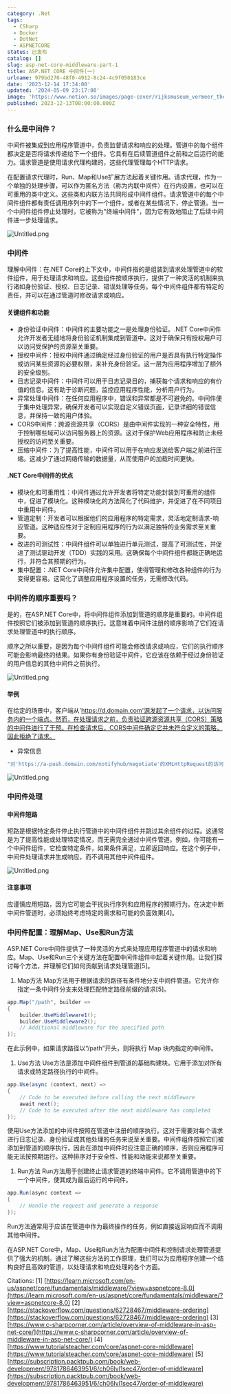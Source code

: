 ```yaml
---
category: .Net
tags:
  - CSharp
  - Docker
  - DotNet
  - ASPNETCORE
status: 已发布
catalog: []
slug: asp-net-core-middleware-part-1
title: ASP.NET CORE 中间件(一)
urlname: 979bd270-48f0-4912-8c24-4c9f050183ce
date: '2023-12-14 17:34:00'
updated: '2024-05-09 23:17:00'
image: 'https://www.notion.so/images/page-cover/rijksmuseum_vermeer_the_milkmaid.jpg'
published: 2023-12-13T08:00:00.000Z
---
```


### 什么是中间件？


中间件被集成到应用程序管道中，负责监督请求和响应的处理。管道中的每个组件都决定是否将请求传递给下一个组件。它具有在后续管道组件之前和之后运行的能力。请求管道是使用请求代理构建的，这些代理管理每个HTTP请求。


在配置请求代理时，Run、Map和Use扩展方法起着关键作用。请求代理，作为一个单独的处理步骤，可以作为匿名方法（称为内联中间件）在行内设置，也可以在可重用的类中定义。这些类和内联方法共同形成中间件组件。请求管道中的每个中间件组件都有责任调用序列中的下一个组件，或者在某些情况下，停止管道。当一个中间件组件停止处理时，它被称为"终端中间件"，因为它有效地阻止了后续中间件进一步处理请求。


![Untitled.png](https://prod-files-secure.s3.us-west-2.amazonaws.com/5d24fe63-e567-4804-86f9-9fdc62e13082/da807807-d02d-4fa1-86b6-db45e4678714/Untitled.png?X-Amz-Algorithm=AWS4-HMAC-SHA256&X-Amz-Content-Sha256=UNSIGNED-PAYLOAD&X-Amz-Credential=ASIAZI2LB4663UMS5QTN%2F20250405%2Fus-west-2%2Fs3%2Faws4_request&X-Amz-Date=20250405T053851Z&X-Amz-Expires=3600&X-Amz-Security-Token=IQoJb3JpZ2luX2VjEK3%2F%2F%2F%2F%2F%2F%2F%2F%2F%2FwEaCXVzLXdlc3QtMiJHMEUCIEk%2Ba673eWvXKGzC7%2F1iycnEDnvEUfKDWW4xkW1UUG2fAiEAqZjhWhCRChwViqP2bH9Hms0CExqdhP360SDDT6AMjfEq%2FwMIJhAAGgw2Mzc0MjMxODM4MDUiDA0MDPukN1XChlXUFircAwKibCpevdhwvs5c4MEglt0nxg6I9euLeSVdYyAFCcxfsBP2uHddGHmaWOIjhpF2mPq3U8NWbNfM0ynZspNt%2B8mhQPcoaPKPpseUXPWbxcuYl0uyN%2F%2FDg0NQUkV%2BohLOiaXy%2FwzJ0mKZU%2Bn8qcMRAQd5VhMYpzk5P%2BrEzPAolKUqGl6vaFHKoW0O5avnNiJ7xQp9Dy2S2p727HhxNa34HCgRPG4wJ3hIz5hhkLQDysJvn1r9U%2B7s%2Fqc7rnAinUWBchJ4yKulBgMADocEnNN5RitmW9tnTIQaY3Sh5gFTgCiUhpaAqvC8EAaWUOPAual4T3aD%2BoYZTHiG83GYTn4NPIwUdejfe6KH3NaDnp%2FAodxSpwbAWDuxYmXEZZlrjE%2FwsKWzC7u%2FXt2h3pPFheVSCXQXyCkJBCyEvTAnwOgE3rx1vCh69Wej32uY5fV0RpLhOWeUVXiFn3cjc2kcFqS5VPkA229cUPBUk%2FDqqU7gwkEJ6eVfdJHnZ7Nl8WYHoa8nppOltbAaXf38z%2F02NI%2FmjEeMoPKpUVeSQL29VjHj4pUs83WkCVKeyC1dtDFfak7Du9Qc%2BomZJzJ%2BH%2B9fI0vvnoffrteZZpww6Z5QALfSwi6SAe7ogPKK%2BEs3VlS%2BMIDuwr8GOqUBR8zSS%2B5ptUXACEVAbS5Rtec%2FMj%2BW6W2hffhVc1utB7Yx6El1WPPk9bE1ll61mjwU6EZJlzm71wl7b01JBEIOmAava9XU0665Cv8NKF49XtkPgMkIbHWV4UnrBQOa5MPHgJ6tKIKWY1IQJ%2BD1x3yjLdHM4VE%2BeW1P2AhtwYaxT43UgdKY%2BX54hnXxO35zUUwtfENsImzwMj%2FZUfXBo0PMz%2FeOCGb7&X-Amz-Signature=869fdbb6d1f775dbcae37f4f05b7c997e026c0ec552232625912e3d9af068442&X-Amz-SignedHeaders=host&x-id=GetObject)


### 中间件


理解中间件：在.NET Core的上下文中，中间件指的是组装到请求处理管道中的软件组件，用于处理请求和响应。这些组件按顺序执行，提供了一种灵活的机制来执行诸如身份验证、授权、日志记录、错误处理等任务。每个中间件组件都有特定的责任，并可以在通过管道时修改请求或响应。


#### 关键组件和功能

- 身份验证中间件：中间件的主要功能之一是处理身份验证。.NET Core中间件允许开发者无缝地将身份验证机制集成到管道中。这对于确保只有授权用户可以访问受保护的资源至关重要。
- 授权中间件：授权中间件通过确定经过身份验证的用户是否具有执行特定操作或访问某些资源的必要权限，来补充身份验证。这一层为应用程序增加了额外的安全级别。
- 日志记录中间件：中间件可以用于日志记录目的，捕获每个请求和响应的有价值的信息。这有助于诊断问题，监控应用程序性能，分析用户行为。
- 异常处理中间件：在任何应用程序中，错误和异常都是不可避免的。中间件便于集中处理异常，确保开发者可以实现自定义错误页面，记录详细的错误信息，并保持一致的用户体验。
- CORS中间件：跨源资源共享（CORS）是由中间件实现的一种安全特性，用于控制哪些域可以访问服务器上的资源。这对于保护Web应用程序和防止未经授权的访问至关重要。
- 压缩中间件：为了提高性能，中间件可以用于在响应发送给客户端之前进行压缩。这减少了通过网络传输的数据量，从而使用户的加载时间更快。

#### .NET Core中间件的优点

- 模块化和可重用性：中间件通过允许开发者将特定功能封装到可重用的组件中，促进了模块化。这种模块化的方法简化了代码维护，并促进了在不同项目中重用中间件。
- 管道定制：开发者可以根据他们的应用程序的特定需求，灵活地定制请求-响应管道。这种适应性对于定制应用程序的行为以满足独特的业务需求至关重要。
- 改进的可测试性：中间件组件可以单独进行单元测试，提高了可测试性，并促进了测试驱动开发（TDD）实践的采用。这确保每个中间件组件都能正确地运行，并符合其预期的行为。
- 集中配置：.NET Core中间件允许集中配置，使得管理和修改各种组件的行为变得更容易。这简化了调整应用程序设置的任务，无需修改代码。

### 中间件的顺序重要吗？


是的，在ASP.NET Core中，将中间件组件添加到管道的顺序是重要的。中间件组件按照它们被添加到管道的顺序执行。这意味着中间件注册的顺序影响了它们在请求处理管道中的执行顺序。


顺序之所以重要，是因为每个中间件组件可能会修改请求或响应，它们的执行顺序可能会影响最终的结果。如果你有身份验证中间件，它应该在依赖于经过身份验证的用户信息的其他中间件之前执行。


![Untitled.png](https://prod-files-secure.s3.us-west-2.amazonaws.com/5d24fe63-e567-4804-86f9-9fdc62e13082/24f795a2-1c5a-4a6b-a0d8-2afb160076f1/Untitled.png?X-Amz-Algorithm=AWS4-HMAC-SHA256&X-Amz-Content-Sha256=UNSIGNED-PAYLOAD&X-Amz-Credential=ASIAZI2LB4663UMS5QTN%2F20250405%2Fus-west-2%2Fs3%2Faws4_request&X-Amz-Date=20250405T053851Z&X-Amz-Expires=3600&X-Amz-Security-Token=IQoJb3JpZ2luX2VjEK3%2F%2F%2F%2F%2F%2F%2F%2F%2F%2FwEaCXVzLXdlc3QtMiJHMEUCIEk%2Ba673eWvXKGzC7%2F1iycnEDnvEUfKDWW4xkW1UUG2fAiEAqZjhWhCRChwViqP2bH9Hms0CExqdhP360SDDT6AMjfEq%2FwMIJhAAGgw2Mzc0MjMxODM4MDUiDA0MDPukN1XChlXUFircAwKibCpevdhwvs5c4MEglt0nxg6I9euLeSVdYyAFCcxfsBP2uHddGHmaWOIjhpF2mPq3U8NWbNfM0ynZspNt%2B8mhQPcoaPKPpseUXPWbxcuYl0uyN%2F%2FDg0NQUkV%2BohLOiaXy%2FwzJ0mKZU%2Bn8qcMRAQd5VhMYpzk5P%2BrEzPAolKUqGl6vaFHKoW0O5avnNiJ7xQp9Dy2S2p727HhxNa34HCgRPG4wJ3hIz5hhkLQDysJvn1r9U%2B7s%2Fqc7rnAinUWBchJ4yKulBgMADocEnNN5RitmW9tnTIQaY3Sh5gFTgCiUhpaAqvC8EAaWUOPAual4T3aD%2BoYZTHiG83GYTn4NPIwUdejfe6KH3NaDnp%2FAodxSpwbAWDuxYmXEZZlrjE%2FwsKWzC7u%2FXt2h3pPFheVSCXQXyCkJBCyEvTAnwOgE3rx1vCh69Wej32uY5fV0RpLhOWeUVXiFn3cjc2kcFqS5VPkA229cUPBUk%2FDqqU7gwkEJ6eVfdJHnZ7Nl8WYHoa8nppOltbAaXf38z%2F02NI%2FmjEeMoPKpUVeSQL29VjHj4pUs83WkCVKeyC1dtDFfak7Du9Qc%2BomZJzJ%2BH%2B9fI0vvnoffrteZZpww6Z5QALfSwi6SAe7ogPKK%2BEs3VlS%2BMIDuwr8GOqUBR8zSS%2B5ptUXACEVAbS5Rtec%2FMj%2BW6W2hffhVc1utB7Yx6El1WPPk9bE1ll61mjwU6EZJlzm71wl7b01JBEIOmAava9XU0665Cv8NKF49XtkPgMkIbHWV4UnrBQOa5MPHgJ6tKIKWY1IQJ%2BD1x3yjLdHM4VE%2BeW1P2AhtwYaxT43UgdKY%2BX54hnXxO35zUUwtfENsImzwMj%2FZUfXBo0PMz%2FeOCGb7&X-Amz-Signature=3442c3c3968afc1046db49ed9e9c5497822f240014782a05f32df808897ca606&X-Amz-SignedHeaders=host&x-id=GetObject)


#### 举例


在给定的场景中，客户端从'https://d.domain.com'源发起了一个请求，以访问服务内的一个端点。然而，在处理请求之前，负责验证跨源资源共享（CORS）策略的中间件进行了干预。在检查请求后，CORS中间件确定它并未符合定义的策略，因此拒绝了请求。

- 异常信息

```c#
"对'https://a-push.domain.com/notifyhub/negotiate'的XMLHttpRequest的访问，源自'https://d.domain.com'，已被CORS策略阻止：预检请求的响应未通过访问控制检查：请求的资源上没有'Access-Control-Allow-Origin'头。"[1][2][3]
```


![Untitled.png](https://prod-files-secure.s3.us-west-2.amazonaws.com/5d24fe63-e567-4804-86f9-9fdc62e13082/371d9517-dafe-4432-94b7-2d14d1593167/Untitled.png?X-Amz-Algorithm=AWS4-HMAC-SHA256&X-Amz-Content-Sha256=UNSIGNED-PAYLOAD&X-Amz-Credential=ASIAZI2LB4663UMS5QTN%2F20250405%2Fus-west-2%2Fs3%2Faws4_request&X-Amz-Date=20250405T053851Z&X-Amz-Expires=3600&X-Amz-Security-Token=IQoJb3JpZ2luX2VjEK3%2F%2F%2F%2F%2F%2F%2F%2F%2F%2FwEaCXVzLXdlc3QtMiJHMEUCIEk%2Ba673eWvXKGzC7%2F1iycnEDnvEUfKDWW4xkW1UUG2fAiEAqZjhWhCRChwViqP2bH9Hms0CExqdhP360SDDT6AMjfEq%2FwMIJhAAGgw2Mzc0MjMxODM4MDUiDA0MDPukN1XChlXUFircAwKibCpevdhwvs5c4MEglt0nxg6I9euLeSVdYyAFCcxfsBP2uHddGHmaWOIjhpF2mPq3U8NWbNfM0ynZspNt%2B8mhQPcoaPKPpseUXPWbxcuYl0uyN%2F%2FDg0NQUkV%2BohLOiaXy%2FwzJ0mKZU%2Bn8qcMRAQd5VhMYpzk5P%2BrEzPAolKUqGl6vaFHKoW0O5avnNiJ7xQp9Dy2S2p727HhxNa34HCgRPG4wJ3hIz5hhkLQDysJvn1r9U%2B7s%2Fqc7rnAinUWBchJ4yKulBgMADocEnNN5RitmW9tnTIQaY3Sh5gFTgCiUhpaAqvC8EAaWUOPAual4T3aD%2BoYZTHiG83GYTn4NPIwUdejfe6KH3NaDnp%2FAodxSpwbAWDuxYmXEZZlrjE%2FwsKWzC7u%2FXt2h3pPFheVSCXQXyCkJBCyEvTAnwOgE3rx1vCh69Wej32uY5fV0RpLhOWeUVXiFn3cjc2kcFqS5VPkA229cUPBUk%2FDqqU7gwkEJ6eVfdJHnZ7Nl8WYHoa8nppOltbAaXf38z%2F02NI%2FmjEeMoPKpUVeSQL29VjHj4pUs83WkCVKeyC1dtDFfak7Du9Qc%2BomZJzJ%2BH%2B9fI0vvnoffrteZZpww6Z5QALfSwi6SAe7ogPKK%2BEs3VlS%2BMIDuwr8GOqUBR8zSS%2B5ptUXACEVAbS5Rtec%2FMj%2BW6W2hffhVc1utB7Yx6El1WPPk9bE1ll61mjwU6EZJlzm71wl7b01JBEIOmAava9XU0665Cv8NKF49XtkPgMkIbHWV4UnrBQOa5MPHgJ6tKIKWY1IQJ%2BD1x3yjLdHM4VE%2BeW1P2AhtwYaxT43UgdKY%2BX54hnXxO35zUUwtfENsImzwMj%2FZUfXBo0PMz%2FeOCGb7&X-Amz-Signature=f6485b48b2032afeed418098d6f98393457bb371c5ef7dc0b737847389ae8917&X-Amz-SignedHeaders=host&x-id=GetObject)


### 中间件处理


#### 中间件短路
短路是根据特定条件停止执行管道中的中间件组件并跳过其余组件的过程。这通常是为了提高性能或处理特定情况，而无需完全通过中间件管道。例如，你可能有一个中间件组件，它检查特定条件，如果条件满足，立即返回响应。在这个例子中，中间件处理请求并生成响应，而不调用其他中间件组件。


![Untitled.png](https://prod-files-secure.s3.us-west-2.amazonaws.com/5d24fe63-e567-4804-86f9-9fdc62e13082/e8a1d943-cb51-4723-936e-23c6af2fb0f9/Untitled.png?X-Amz-Algorithm=AWS4-HMAC-SHA256&X-Amz-Content-Sha256=UNSIGNED-PAYLOAD&X-Amz-Credential=ASIAZI2LB4663UMS5QTN%2F20250405%2Fus-west-2%2Fs3%2Faws4_request&X-Amz-Date=20250405T053851Z&X-Amz-Expires=3600&X-Amz-Security-Token=IQoJb3JpZ2luX2VjEK3%2F%2F%2F%2F%2F%2F%2F%2F%2F%2FwEaCXVzLXdlc3QtMiJHMEUCIEk%2Ba673eWvXKGzC7%2F1iycnEDnvEUfKDWW4xkW1UUG2fAiEAqZjhWhCRChwViqP2bH9Hms0CExqdhP360SDDT6AMjfEq%2FwMIJhAAGgw2Mzc0MjMxODM4MDUiDA0MDPukN1XChlXUFircAwKibCpevdhwvs5c4MEglt0nxg6I9euLeSVdYyAFCcxfsBP2uHddGHmaWOIjhpF2mPq3U8NWbNfM0ynZspNt%2B8mhQPcoaPKPpseUXPWbxcuYl0uyN%2F%2FDg0NQUkV%2BohLOiaXy%2FwzJ0mKZU%2Bn8qcMRAQd5VhMYpzk5P%2BrEzPAolKUqGl6vaFHKoW0O5avnNiJ7xQp9Dy2S2p727HhxNa34HCgRPG4wJ3hIz5hhkLQDysJvn1r9U%2B7s%2Fqc7rnAinUWBchJ4yKulBgMADocEnNN5RitmW9tnTIQaY3Sh5gFTgCiUhpaAqvC8EAaWUOPAual4T3aD%2BoYZTHiG83GYTn4NPIwUdejfe6KH3NaDnp%2FAodxSpwbAWDuxYmXEZZlrjE%2FwsKWzC7u%2FXt2h3pPFheVSCXQXyCkJBCyEvTAnwOgE3rx1vCh69Wej32uY5fV0RpLhOWeUVXiFn3cjc2kcFqS5VPkA229cUPBUk%2FDqqU7gwkEJ6eVfdJHnZ7Nl8WYHoa8nppOltbAaXf38z%2F02NI%2FmjEeMoPKpUVeSQL29VjHj4pUs83WkCVKeyC1dtDFfak7Du9Qc%2BomZJzJ%2BH%2B9fI0vvnoffrteZZpww6Z5QALfSwi6SAe7ogPKK%2BEs3VlS%2BMIDuwr8GOqUBR8zSS%2B5ptUXACEVAbS5Rtec%2FMj%2BW6W2hffhVc1utB7Yx6El1WPPk9bE1ll61mjwU6EZJlzm71wl7b01JBEIOmAava9XU0665Cv8NKF49XtkPgMkIbHWV4UnrBQOa5MPHgJ6tKIKWY1IQJ%2BD1x3yjLdHM4VE%2BeW1P2AhtwYaxT43UgdKY%2BX54hnXxO35zUUwtfENsImzwMj%2FZUfXBo0PMz%2FeOCGb7&X-Amz-Signature=0d5d690cb095408dba781e0db8ee7c074a6018501a17db7fb0913b4648707619&X-Amz-SignedHeaders=host&x-id=GetObject)


#### 注意事项


应谨慎应用短路，因为它可能会干扰执行序列和应用程序的预期行为。在决定中断中间件管道时，必须始终考虑特定的需求和可能的负面效果[4]。


### 中间件配置：理解Map、Use和Run方法


ASP.NET Core中间件提供了一种灵活的方式来处理应用程序管道中的请求和响应。Map、Use和Run三个关键方法在配置中间件组件中起着关键作用。让我们探讨每个方法，并理解它们如何贡献到请求处理管道[5]。

1. Map方法
Map方法用于根据请求的路径有条件地分支中间件管道。它允许你指定一条中间件分支来处理匹配特定路径前缀的请求[5]。

```c#
app.Map("/path", builder =>
{
    builder.UseMiddleware1();
    builder.UseMiddleware2();
    // Additional middleware for the specified path
});
```


在此示例中，如果请求路径以“/path”开头，则将执行 Map 块内指定的中间件。

1. Use方法
Use方法是添加中间件组件到管道的基础构建块。它用于添加对所有请求或特定路径执行的中间件。

```c#
app.Use(async (context, next) =>
{
    // Code to be executed before calling the next middleware
    await next();
    // Code to be executed after the next middleware has completed
});
```


使用Use方法添加的中间件按照在管道中注册的顺序执行。这对于需要对每个请求进行日志记录、身份验证或其他处理的任务来说至关重要。中间件组件按照它们被添加到管道的顺序执行，因此在添加中间件时应注意正确的顺序，否则应用程序可能无法按预期运行。这种排序对于安全性、性能和功能来说都至关重要。

1. Run方法
Run方法用于创建终止请求管道的终端中间件。它不调用管道中的下一个中间件，使其成为最后运行的中间件。

```c#
app.Run(async context =>
{
    // Handle the request and generate a response
});
```


Run方法通常用于应该在管道中作为最终操作的任务，例如直接返回响应而不调用其他中间件。


在ASP.NET Core中，Map、Use和Run方法为配置中间件和控制请求处理管道提供了强大的机制。通过了解这些方法的工作原理，我们可以为应用程序创建一个结构良好且高效的管道，以处理请求和响应处理的各个方面。


Citations:
[1] [https://learn.microsoft.com/en-us/aspnet/core/fundamentals/middleware/?view=aspnetcore-8.0](https://learn.microsoft.com/en-us/aspnet/core/fundamentals/middleware/?view=aspnetcore-8.0)
[2] [https://stackoverflow.com/questions/62728467/middleware-ordering](https://stackoverflow.com/questions/62728467/middleware-ordering)
[3] [https://www.c-sharpcorner.com/article/overview-of-middleware-in-asp-net-core/](https://www.c-sharpcorner.com/article/overview-of-middleware-in-asp-net-core/)
[4] [https://www.tutorialsteacher.com/core/aspnet-core-middleware](https://www.tutorialsteacher.com/core/aspnet-core-middleware)
[5] [https://subscription.packtpub.com/book/web-development/9781786463951/6/ch06lvl1sec47/order-of-middleware](https://subscription.packtpub.com/book/web-development/9781786463951/6/ch06lvl1sec47/order-of-middleware)

